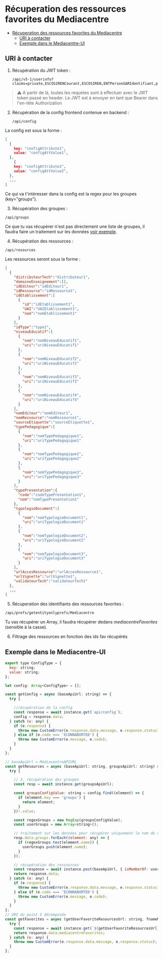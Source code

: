 # Récuperation des ressources favorites du Mediacentre

- [Récuperation des ressources favorites du Mediacentre](#récuperation-des-ressources-favorites-du-mediacentre)
  - [URI à contacter](#uri-à-contacter)
  - [Exemple dans le Mediacentre-UI](#exemple-dans-le-mediacentre-ui)


## URI à contacter 
1. Récupération du JWT token : 
   ```
   /api/v5-1/userinfo?claims=private,ESCOSIRENCourant,ESCOSIREN,ENTPersonGARIdentifiant,profile&groups=
    ```

> ⚠️ A partir de là, toutes les requetes sont à effectuer avec le JWT token passé en header. Le JWT est à envoyer en tant que Bearer dans l'en-tête Authorization

2. Récupération de la config frontend contenue en backend : 
      ```
   /api/config
    ```

La config est sous la forme  : 
```json
[
  {
    key: "configAttribute1",
    value: "configAttValue1",
  },
    {
    key: "configAttribute2",
    value: "configAttValue2",
  },
  ...
]
```

Ce qui va t'intéresser dans la config est la regex pour les groupes (key="groups").

3. Récupération des groupes : 
  ```
  /api/groups
  ```
Ce que tu vas récupèrer n'est pas directement une liste de groupes, il faudra faire un traitement sur les données [voir exemple](#exemple-dans-le-mediacentre-ui).

4. Récupération des ressources : 
  ```
  /api/resources
  ```

Les ressources seront sous la forme : 
```json
[
  {
    "distributeurTech":"distributeur1",
    "domaineEnseignement":[],
    "idEditeur":"idEditeur1",
    "idRessource":"idRessource1",
    "idEtablissement":[
      {
        "id":"idEtablissement1",
        "UAI":"UAIEtablissement1",
        "nom":"nomEtablissement1"
      }
    ],
    "idType":"type1",
    "niveauEducatif":[
      {
        "nom":"nomNiveauEducatif1",
        "uri":"uriNiveauEducatif1"
      },
      {
        "nom":"nomNiveauEducatif2",
        "uri":"uriNiveauEducatif2"
      },
      {
        "nom":"nomNiveauEducatif3",
        "uri":"uriNiveauEducatif3"
      },
      {
        "nom":"nomNiveauEducatif4",
        "uri":"uriNiveauEducatif4"
      }
    ],
    "nomEditeur":"nomEditeur1",
    "nomRessource":"nomRessource1",
    "sourceEtiquette":"sourceEtiquette1",
    "typePedagogique":[
      {
        "nom":"nomTypePedagogique1",
        "uri":"uriTypePedagogique1"
      },
      {
        "nom":"nomTypePedagogique2",
        "uri":"uriTypePedagogique2"
      },
      {
        "nom":"nomTypePedagogique3",
        "uri":"uriTypePedagogique3"
      }
    ],
    "typePresentation":{
      "code":"codeTypePresentation1",
      "nom":"nomTypePresentation1"
    },
    "typologieDocument":[
      {
        "nom":"nomTypologieDocument1",
        "uri":"uriTypologieDocument1"
      },
      {
        "nom":"nomTypologieDocument2",
        "uri":"uriTypologieDocument2"
      },
      {
        "nom":"nomTypologieDocument3",
        "uri":"uriTypologieDocument3"
      }
    ],
    "urlAccesRessource":"urlAccesRessource1",
    "urlVignette":"urlVignette1",
    "validateurTech":"validateurTech1"
  },
  ...
]
```

5. Récuperation des identifiants des ressources favorites : 
  ```
  /api/prefs/getentityonlyprefs/Mediacentre
  ```
  Tu vas récupérer un Array, il faudra récupérer dedans *mediacentreFavorites* (sensible à la casse).
  
6. Filtrage des ressources en fonction des ids fav récupérés 
  

## Exemple dans le Mediacentre-UI 
```javascript
export type ConfigType = {
  key: string;
  value: string;
};

let config: Array<ConfigType> = [];

const getConfig = async (baseApiUrl: string) => {
  try {

    //récupération de la config 
    const response = await instance.get(`api/config`);
    config = response.data;
  } catch (e: any) {
    if (e.response) {
      throw new CustomError(e.response.data.message, e.response.status);
    } else if (e.code === 'ECONNABORTED') {
      throw new CustomError(e.message, e.code);
    }
  }
};

// baseApiUrl = MediacentreAPIURL 
const getResources = async (baseApiUrl: string, groupsApiUrl: string) => {
  try {

    // 3. récupération des groupes 
    const resp = await instance.get(groupsApiUrl);

    const groupsConfigValue: string = config.find((element) => {
      if (element.key === 'groups') {
        return element;
      }
    })!.value;

    const regexGroups = new RegExp(groupsConfigValue);
    const userGroups = new Array<string>();

    // traitement sur les données pour récupérer uniquement le nom de chaque groupe.
    resp.data.groups.forEach((element: any) => {
      if (regexGroups.test(element.name)) {
        userGroups.push(element.name);
      }
    });

    // récupération des ressources
    const response = await instance.post(baseApiUrl, { isMemberOf: userGroups });
    return response.data;
  } catch (e: any) {
    if (e.response) {
      throw new CustomError(e.response.data.message, e.response.status);
    } else if (e.code === 'ECONNABORTED') {
      throw new CustomError(e.message, e.code);
    }
  }
};
// URI du point 5 décomposée 
const getFavorites = async (getUserFavoriteResourcesUrl: string, fnameMediacentreUi: string) => {
  try {
    const response = await instance.get(`${getUserFavoriteResourcesUrl}${fnameMediacentreUi}`);
    return response.data.mediacentreFavorites;
  } catch (e: any) {
    throw new CustomError(e.response.data.message, e.response.status);
  }
};
```
